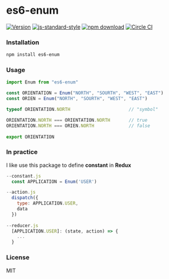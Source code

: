 # es6-enum

[![Version](http://img.shields.io/npm/v/es6-enum.svg)](https://www.npmjs.org/package/es6-enum)
[![js-standard-style](https://img.shields.io/badge/code%20style-standard-brightgreen.svg?style=flat)](https://github.com/feross/standard)
[![npm download][download-image]][download-url]
[![Circle CI](https://circleci.com/gh/wwayne/es6-enum/tree/master.svg?style=svg)](https://circleci.com/gh/wwayne/es6-enum/tree/master)

[download-image]: https://img.shields.io/npm/dm/es6-enum.svg?style=flat-square
[download-url]: https://npmjs.org/package/es6-enum

### Installation

```sh
npm install es6-enum
```

### Usage

```javascript
import Enum from "es6-enum"

const ORIENTATION = Enum("NORTH", "SOURTH", "WEST", "EAST")
const ORIEN = Enum("NORTH", "SOURTH", "WEST", "EAST")

typeof ORIENTATION.NORTH                      // "symbol"

ORIENTATION.NORTH === ORIENTATION.NORTH       // true
ORIENTATION.NORTH === ORIEN.NORTH             // false
 
export ORIENTATION
```

### In practice
I like use this package to define **constant** in **Redux**

```javascript
--constant.js
  const APPLICATION = Enum('USER')

--action.js
  dispatch({
    type: APPLICATION.USER,
    data
  })
  
--reducer.js
  [APPLICATION.USER]: (state, action) => {
    ...
  }

```


### License

MIT
